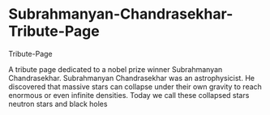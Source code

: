 # Subrahmanyan-Chandrasekhar-Tribute-Page
Tribute-Page

A tribute page dedicated to a nobel prize winner Subrahmanyan Chandrasekhar.
Subrahmanyan Chandrasekhar was an astrophysicist. 
He discovered that massive stars can collapse under their own gravity to reach enormous or even infinite densities. 
Today we call these collapsed stars neutron stars and black holes
